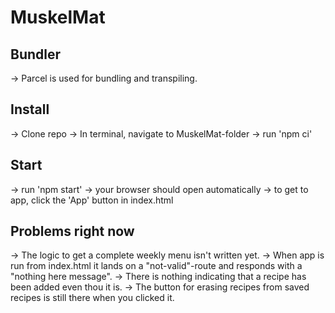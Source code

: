 # MuskelMat

## Bundler

-> Parcel is used for bundling and transpiling.

## Install

-> Clone repo
-> In terminal, navigate to MuskelMat-folder
-> run 'npm ci'

## Start

-> run 'npm start'
-> your browser should open automatically
-> to get to app, click the 'App' button in index.html


## Problems right now

-> The logic to get a complete weekly menu isn't written yet.
-> When app is run from index.html it lands on a "not-valid"-route and responds with a "nothing here message".
-> There is nothing indicating that a recipe has been added even thou it is.
-> The button for erasing recipes from saved recipes is still there when you clicked it.
